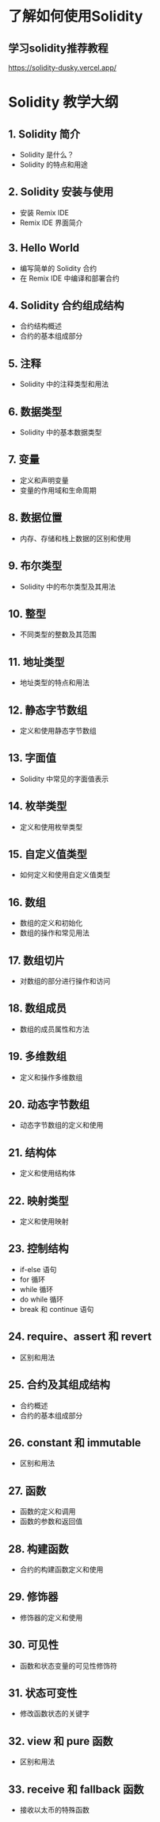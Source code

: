# 了解如何使用Solidity
## 学习solidity推荐教程
https://solidity-dusky.vercel.app/
# Solidity 教学大纲

## 1. Solidity 简介
   - Solidity 是什么？
   - Solidity 的特点和用途
   
## 2. Solidity 安装与使用
   - 安装 Remix IDE
   - Remix IDE 界面简介
   
## 3. Hello World
   - 编写简单的 Solidity 合约
   - 在 Remix IDE 中编译和部署合约
   
## 4. Solidity 合约组成结构
   - 合约结构概述
   - 合约的基本组成部分
   
## 5. 注释
   - Solidity 中的注释类型和用法
   
## 6. 数据类型
   - Solidity 中的基本数据类型
   
## 7. 变量
   - 定义和声明变量
   - 变量的作用域和生命周期
   
## 8. 数据位置
   - 内存、存储和栈上数据的区别和使用
   
## 9. 布尔类型
   - Solidity 中的布尔类型及其用法
   
## 10. 整型
   - 不同类型的整数及其范围
   
## 11. 地址类型
   - 地址类型的特点和用法
   
## 12. 静态字节数组
   - 定义和使用静态字节数组
   
## 13. 字面值
   - Solidity 中常见的字面值表示
   
## 14. 枚举类型
   - 定义和使用枚举类型
   
## 15. 自定义值类型
   - 如何定义和使用自定义值类型
   
## 16. 数组
   - 数组的定义和初始化
   - 数组的操作和常见用法
   
## 17. 数组切片
   - 对数组的部分进行操作和访问
   
## 18. 数组成员
   - 数组的成员属性和方法
   
## 19. 多维数组
   - 定义和操作多维数组
   
## 20. 动态字节数组
   - 动态字节数组的定义和使用
   
## 21. 结构体
   - 定义和使用结构体
   
## 22. 映射类型
   - 定义和使用映射
   
## 23. 控制结构
   - if-else 语句
   - for 循环
   - while 循环
   - do while 循环
   - break 和 continue 语句
   
## 24. require、assert 和 revert
   - 区别和用法
   
## 25. 合约及其组成结构
   - 合约概述
   - 合约的基本组成部分
   
## 26. constant 和 immutable
   - 区别和用法
   
## 27. 函数
   - 函数的定义和调用
   - 函数的参数和返回值
   
## 28. 构建函数
   - 合约的构建函数定义和使用
   
## 29. 修饰器
   - 修饰器的定义和使用
   
## 30. 可见性
   - 函数和状态变量的可见性修饰符
   
## 31. 状态可变性
   - 修改函数状态的关键字
   
## 32. view 和 pure 函数
   - 区别和用法
   
## 33. receive 和 fallback 函数
   - 接收以太币的特殊函数
